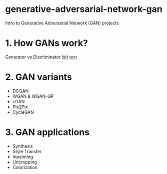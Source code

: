 # generative-adversarial-network-gan
Intro to Generative Adversarial Network (GAN) projects

# 1. How GANs work?

Generator vs Discriminator
[!alt text](https://miro.medium.com/max/1400/1*nAVqFluPijpBWR2tI4gCxg.png)

# 2. GAN variants
* DCGAN
* WGAN & WGAN-GP
* cGAN
* Pix2Pix
* CycleGAN

# 3. GAN applications

* Synthesis
* Style Transfer
* Inpainting
* Uncropping
* Colorization


